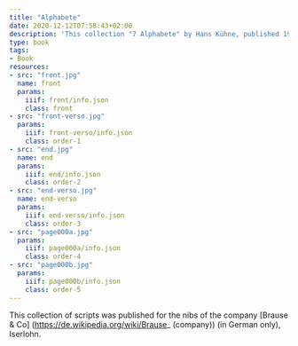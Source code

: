 ```yaml
---
title: "Alphabete"
date: 2020-12-12T07:58:43+02:00
description: 'This collection "7 Alphabete" by Hans Kühne, published 1953 by Brause, Iserlohn. <a class="worldcat" href="http://www.worldcat.org/oclc/73515779">&nbsp;</a>'
type: book
tags:
- Book
resources:
- src: "front.jpg"
  name: front
  params:
    iiif: front/info.json
    class: front
- src: "front-verso.jpg"
  params:
    iiif: front-verso/info.json
    class: order-1
- src: "end.jpg"
  name: end
  params:
    iiif: end/info.json
    class: order-2
- src: "end-verso.jpg"
  name: end-verso
  params:
    iiif: end-verso/info.json
    class: order-3
- src: "page000a.jpg"
  params:
    iiif: page000a/info.json
    class: order-4
- src: "page000b.jpg"
  params:
    iiif: page000b/info.json
    class: order-5
---
```

This collection of scripts was published for the nibs of the company [Brause & Co] (https://de.wikipedia.org/wiki/Brause_ (company)) (in German only), Iserlohn.
